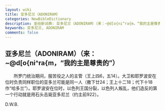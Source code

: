 ```yaml
---
layout: wiki
title: 亚多尼兰（ADONIRAM）
categories: NewBibleDictionary
description: 圣经新词典: 亚多尼兰（ADONIRAM）（来：~@d[o{ni^ra{m，“我的主是尊贵的”）
keywords: 亚多尼兰, ADONIRAM
comments: false
---
```


## 亚多尼兰（ADONIRAM）（来：~@d[o{ni^ra{m，“我的主是尊贵的”）

　　所罗门统治期间，服苦役之人的主管（王上四6，五14）。大卫和耶罗波安在位时负责同样职位的亚多兰可能是同一人（撒下廿24；王上十二18；代下十18作“哈多兰”）。耶罗波安在位时，以色列王国分裂，以色列人叛乱，他们造反的第一个行动就是用石头击毙亚多尼兰（约主前922）。

D.W.B.








